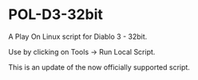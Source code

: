 # POL-D3-32bit
A Play On Linux script for Diablo 3 - 32bit.

Use by clicking on Tools -> Run Local Script.

This is an update of the now officially supported script.
